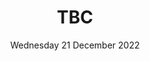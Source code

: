 ---
title: TBC
pill: TBC
support: Paul Lavelle Foundation
image: tbc.jpg
date: Wednesday 21 December 2022
text: ...
---